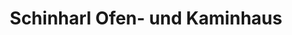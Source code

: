 ---
title: "Schinharl Ofen- und Kaminhaus"
url: /dingolfing/schinharl-ofen-und-kaminhaus/
shop: Kamine & Öfen
---